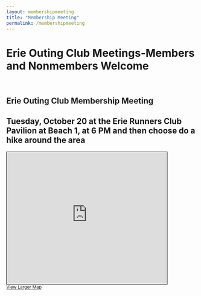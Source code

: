 ```yaml
---
layout: membershipmeeting
title: "Membership Meeting"
permalink: /membershipmeeting
---
```

 

# Erie Outing Club Meetings-Members and Nonmembers Welcome<br><br>   

## **Erie Outing Club Membership Meeting**<br>

## **Tuesday, October 20 at the Erie Runners Club Pavilion at Beach 1, at 6 PM and then choose do a hike around the area**<br>

<iframe width="425" height="350" frameborder="0" scrolling="no" marginheight="0" marginwidth="0" src="https://www.openstreetmap.org/export/embed.html?bbox=-80.15504837036134%2C42.121654558645524%2C-80.04175186157228%2C42.18026063189925&amp;layer=mapnik&amp;marker=42.150964378097086%2C-80.0984001159668" style="border: 1px solid black"></iframe><br/><small><a href="https://www.openstreetmap.org/?mlat=42.1510&amp;mlon=-80.0984#map=14/42.1510/-80.0984&amp;layers=N">View Larger Map</a></small>
  
  
  

 







  

